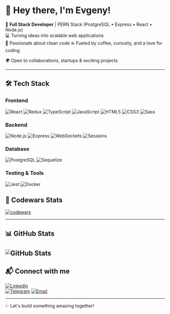 # 👋 Hey there, I'm Evgeny!

🚀 **Full Stack Developer** | PERN Stack (PostgreSQL • Express • React • Node.js)  
💻 Turning ideas into scalable web applications  
🎨 Passionate about clean code
☕ Fueled by coffee, curiosity, and a love for coding  

🌍 Open to collaborations, startups & exciting projects  

---

## 🛠️ Tech Stack  

### Frontend
![React](https://img.shields.io/badge/React-20232a?logo=react&logoColor=61dafb)
![Redux](https://img.shields.io/badge/Redux-764ABC?logo=redux&logoColor=white)
![TypeScript](https://img.shields.io/badge/TypeScript-3178C6?logo=typescript&logoColor=white)
![JavaScript](https://img.shields.io/badge/JavaScript-F7DF1E?logo=javascript&logoColor=black)
![HTML5](https://img.shields.io/badge/HTML5-E34F26?logo=html5&logoColor=white)
![CSS3](https://img.shields.io/badge/CSS3-1572B6?logo=css3&logoColor=white)
![Sass](https://img.shields.io/badge/Sass-CC6699?logo=sass&logoColor=white)

### Backend
![Node.js](https://img.shields.io/badge/Node.js-43853d?logo=node.js&logoColor=white)
![Express](https://img.shields.io/badge/Express.js-000000?logo=express&logoColor=white)
![WebSockets](https://img.shields.io/badge/WebSockets-339933?logo=websockets&logoColor=white)
![Sessions](https://img.shields.io/badge/Sessions-6f42c1?logo=none&logoColor=white)

### Database
![PostgreSQL](https://img.shields.io/badge/PostgreSQL-316192?logo=postgresql&logoColor=white)
![Sequelize](https://img.shields.io/badge/Sequelize-52B0E7?logo=sequelize&logoColor=white)

### Testing & Tools
![Jest](https://img.shields.io/badge/Jest-C21325?logo=jest&logoColor=white)
![Docker](https://img.shields.io/badge/Docker-2496ED?logo=docker&logoColor=white)


## 🚀 Codewars Stats  

[![codewars](https://www.codewars.com/users/evgenycodes/badges/large)](https://www.codewars.com//users/evgenycodes) 

---

## 📊 GitHub Stats  

![GitHub Stats](https://github-readme-stats.vercel.app/api?username=evgenycodes&show_icons=true&theme=radical)  
---

## 📬 Connect with me  

[![LinkedIn](https://img.shields.io/badge/LinkedIn-blue?logo=linkedin&logoColor=white)](https://www.linkedin.com/in/evgeny-shamov/)  
[![Telegram](https://img.shields.io/badge/Telegram-2CA5E0?logo=telegram&logoColor=white)](https://t.me/evgenys1)
[![Email](https://img.shields.io/badge/Email-D14836?logo=gmail&logoColor=white)](mailto:evgenyshamov.jobs@gmail.com) 

---

✨ Let's build something amazing together!
